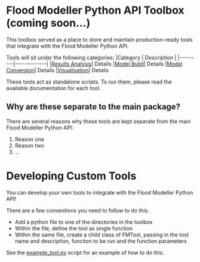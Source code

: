 # Flood Modeller Python API Toolbox (coming soon...)
This toolbox served as a place to store and maintain production-ready tools that integrate with the Flood Modeller Python API.

Tools will sit under the following categories:
|Category | Description |
|---------|-------------|
|[Results Analysis](https://github.com/People-Places-Solutions/floodmodeller-api/tree/main/toolbox/results_analysis)| Details
|[Model Build](https://github.com/People-Places-Solutions/floodmodeller-api/tree/main/toolbox/model_build)| Details
|[Model Conversion](https://github.com/People-Places-Solutions/floodmodeller-api/tree/main/toolbox/model_conversion)| Details
|[Visualisation](https://github.com/People-Places-Solutions/floodmodeller-api/tree/main/toolbox/visualisation)| Details

These tools act as standalone scripts. To run them, please read the available documentation for each tool. 

## Why are these separate to the main package?
There are several reasons why these tools are kept separate from the main Flood Modeller Python API:
1. Reason one
2. Reason two
3. ...

# Developing Custom Tools
You can develop your own tools to integrate with the Flood Modeller Python API!

There are a few conventions you need to follow to do this.
- Add a python file to one of the directories in the toolbox
- Within the file, define the tool as single function
- Within the same file, create a child class of FMTool, passing in the tool name and description, funciton to be run and the function parameters

See the [example_tool.py](example_tool.py) script for an example of how to do this.
